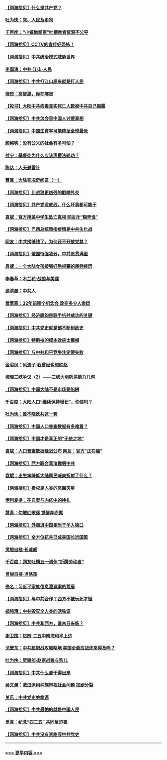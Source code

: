 #### [【网海拾贝】什么是共产党？](../pages/nsc993/n12962781.md?t=05210452) 
#### [吐为快：党、人民及走狗](../pages/nsc993/n12962747.md?t=05210452) 
#### [千百度：“小镇做题家”吐槽教育资源不公平](../pages/nsc993/n12962705.md?t=05210452) 
#### [【网海拾贝】CCTV的宣传好恐怖！](../pages/nsc993/n12959984.md?t=05210452) 
#### [【网海拾贝】中共统治模式威胁世界](../pages/nsc993/n12957622.md?t=05210452) 
#### [李国涛：中共‧江山‧人民](../pages/nsc993/n12957502.md?t=05210452) 
#### [【网海拾贝】中共打江山原来就是打人民](../pages/nsc993/n12954345.md?t=05210452) 
#### [理悟：高智晟，你在哪里](../pages/nsc993/n12953115.md?t=05210452) 
#### [【投书】大陆中共病毒真实死亡人数被中共自己揭露](../pages/nsc993/n12953050.md?t=05210452) 
#### [【网海拾贝】中共怎会容中国人讨要真相](../pages/nsc993/n12952161.md?t=05210452) 
#### [【网海拾贝】中国生育率可能降至全球最低](../pages/nsc993/n12948793.md?t=05210452) 
#### [颜纯钩：没有公义的社会有多可怕？](../pages/nsc993/n12947626.md?t=05210452) 
#### [付宁：基督徒为什么应该声援法轮功？](../pages/nsc993/n12947233.md?t=05210452) 
#### [陈达：人无避雷针](../pages/nsc993/n12947098.md?t=05210452) 
#### [慧真：大陆实况奇闻录（一）](../pages/nsc993/n12945811.md?t=05210452) 
#### [【网海拾贝】比战狼更凶残的戳瞎外交](../pages/nsc993/n12945717.md?t=05210452) 
#### [【网海拾贝】共产党没底线，什么坏事都可能干](../pages/nsc993/n12942090.md?t=05210452) 
#### [袁斌：官方掩盖中学生坠亡真相 网友斥“糊弄谁”](../pages/nsc993/n12942029.md?t=05210452) 
#### [【网海拾贝】巴西总统暗指疫情是中共生化战](../pages/nsc993/n12938999.md?t=05210452) 
#### [网友：中共捞够钱了，为何还不开放党禁？](../pages/nsc993/n12938952.md?t=05210452) 
#### [【网海拾贝】俄国恃强凌弱，中共恶贯满盈](../pages/nsc993/n12936626.md?t=05210452) 
#### [袁斌：一个大陆女孩被强奸后报警的屈辱经历](../pages/nsc993/n12936547.md?t=05210452) 
#### [李春草：木兰花·战狼与美谍](../pages/nsc993/n12935995.md?t=05210452) 
#### [源清晨：中共人](../pages/nsc993/n12935589.md?t=05210452) 
#### [曾慧燕：32年前那个纪念会 改变多少人命运](../pages/nsc993/n12934233.md?t=05210452) 
#### [【网海拾贝】经济脱钩是联手抗共成功的关键](../pages/nsc993/n12934176.md?t=05210452) 
#### [【网海拾贝】中共党史就是部不断树敌史](../pages/nsc993/n12932844.md?t=05210452) 
#### [【网海拾贝】特斯拉的模本效应太震撼](../pages/nsc993/n12925626.md?t=05210452) 
#### [【网海拾贝】与中共和平竞争注定要失败](../pages/nsc993/n12923326.md?t=05210452) 
#### [金浴凤：风流子‧我曾经也想姓赵](../pages/nsc993/n12920911.md?t=05210452) 
#### [梳理三峡争议（2）——三峡大坝防洪能力几何](../pages/nsc993/n12920173.md?t=05210452) 
#### [【网海拾贝】中国大陆不是市场是陷阱](../pages/nsc993/n12920143.md?t=05210452) 
#### [千百度：大陆人口“继续保持增长”，你信吗？](../pages/nsc993/n12918946.md?t=05210452) 
#### [吐为快：谁不晓妖共这一套](../pages/nsc993/n12918941.md?t=05210452) 
#### [【网海拾贝】中国人口普查数据有多难看？](../pages/nsc993/n12917822.md?t=05210452) 
#### [【网海拾贝】中国才是真正的“无依之地”](../pages/nsc993/n12915845.md?t=05210452) 
#### [袁斌：人口普查数据延迟公布 网友：官方“正在编”](../pages/nsc993/n12915748.md?t=05210452) 
#### [【网海拾贝】西方联合军演震慑中共](../pages/nsc993/n12913466.md?t=05210452) 
#### [袁斌：出生率降低大陆网民喊爽折射了什么？](../pages/nsc993/n12913365.md?t=05210452) 
#### [【网海拾贝】极权是人类的恶魔灾星](../pages/nsc993/n12910697.md?t=05210452) 
#### [伊利夏提：在自责与内疚中的挣扎](../pages/nsc993/n12910493.md?t=05210452) 
#### [慧真：勿被红歌迷 觉醒弃赤魔](../pages/nsc993/n12910485.md?t=05210452) 
#### [【网海拾贝】外商进中国相当于羊入狼口](../pages/nsc993/n12908274.md?t=05210452) 
#### [【网海拾贝】全方位抗共已成美国长远国策](../pages/nsc993/n12906878.md?t=05210452) 
#### [灵根自植‧长戚戚](../pages/nsc993/n12905585.md?t=05210452) 
#### [千百度：网友吐槽五一调休“折腾劳动者”](../pages/nsc993/n12905934.md?t=05210452) 
#### [灵根自植‧坦荡荡](../pages/nsc993/n12905562.md?t=05210452) 
#### [佚名：习近平家族信息泄漏案的荒唐](../pages/nsc993/n12904705.md?t=05210452) 
#### [【网海拾贝】与中共合作？西方不被玩死才怪](../pages/nsc993/n12903873.md?t=05210452) 
#### [郑纯清：中共毁灭全人类的活铁证](../pages/nsc993/n12903785.md?t=05210452) 
#### [【网海拾贝】中共和西方，谁末日来临？](../pages/nsc993/n12903482.md?t=05210452) 
#### [谢卫国：忆四‧二五中南海和平上访](../pages/nsc993/n12902192.md?t=05210452) 
#### [戈壁东：中共超限战攻城略地 美国全面应战还来得及吗？](../pages/nsc993/n12902297.md?t=05210452) 
#### [吐为快：贺骄郎‧赵家战狼与狗儿](../pages/nsc993/n12902280.md?t=05210452) 
#### [【网海拾贝】中共什么都干得出来](../pages/nsc993/n12897500.md?t=05210452) 
#### [吴文渊：激进派用种族审视社会问题 加剧分裂](../pages/nsc993/n12893881.md?t=05210452) 
#### [关乐：中共党史绝笔谣](../pages/nsc993/n12897270.md?t=05210452) 
#### [【网海拾贝】中共最怕的就是中国人民](../pages/nsc993/n12894705.md?t=05210452) 
#### [觅真：纪念“四二五” 共同反迫害](../pages/nsc993/n12894553.md?t=05210452) 
#### [【网海拾贝】中共没有资格写中共党史](../pages/nsc993/n12892231.md?t=05210452) 

----
#### [ >>> 更早内容 <<< ](../indexes/nsc993-earlier.md)
